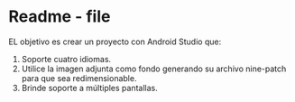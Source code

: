 Readme - file
===
EL objetivo es crear un proyecto con Android Studio que:

1. Soporte cuatro idiomas.
2. Utilice la imagen adjunta como fondo generando su archivo nine-patch para que sea redimensionable.
3. Brinde soporte a múltiples pantallas.

